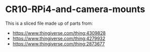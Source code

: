 # CR10-RPi4-and-camera-mounts

This is a sliced file made up of parts from:

* https://www.thingiverse.com/thing:4309828
* https://www.thingiverse.com/thing:4279932
* https://www.thingiverse.com/thing:2873677

